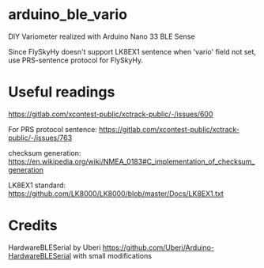 # arduino_ble_vario
DIY Variometer realized with Arduino Nano 33 BLE Sense

Since FlySkyHy doesn't support LK8EX1 sentence when 'vario' field not set, use PRS-sentence protocol for FlySkyHy.

# Useful readings
<https://gitlab.com/xcontest-public/xctrack-public/-/issues/600>

For PRS protocol sentence: <https://gitlab.com/xcontest-public/xctrack-public/-/issues/763>

checksum generation: <https://en.wikipedia.org/wiki/NMEA_0183#C_implementation_of_checksum_generation>

LK8EX1 standard: <https://github.com/LK8000/LK8000/blob/master/Docs/LK8EX1.txt>

# Credits
HardwareBLESerial by Uberi https://github.com/Uberi/Arduino-HardwareBLESerial with small modifications
